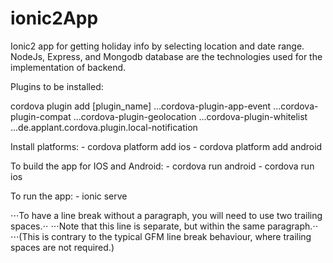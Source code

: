 # ionic2App
Ionic2 app for getting holiday info by selecting location and date range. 
NodeJs, Express, and Mongodb database are the technologies used for the implementation of backend.

Plugins to be installed:

cordova plugin add [plugin_name]
    ...cordova-plugin-app-event
    ...cordova-plugin-compat
    ...cordova-plugin-geolocation
    ...cordova-plugin-whitelist
    ...de.applant.cordova.plugin.local-notification

Install platforms:
    - cordova platform add ios
    - cordova platform add android

To build the app for IOS and Android:
    - cordova run android
    - cordova run ios

To run the app:
    - ionic serve


⋅⋅⋅To have a line break without a paragraph, you will need to use two trailing spaces.⋅⋅
⋅⋅⋅Note that this line is separate, but within the same paragraph.⋅⋅
⋅⋅⋅(This is contrary to the typical GFM line break behaviour, where trailing spaces are not required.)
